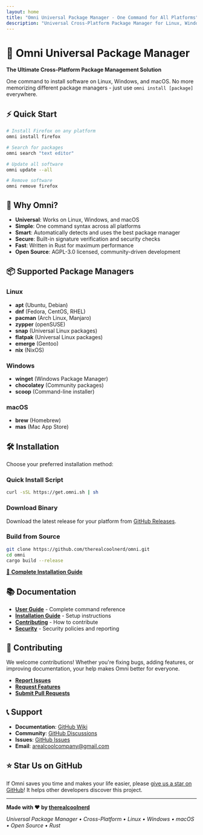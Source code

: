 ```yaml
---
layout: home
title: "Omni Universal Package Manager - One Command for All Platforms"
description: "Universal Cross-Platform Package Manager for Linux, Windows, and macOS. Install software with one command across all operating systems."
---
```


# 🌟 Omni Universal Package Manager

**The Ultimate Cross-Platform Package Management Solution**

One command to install software on Linux, Windows, and macOS. No more memorizing different package managers - just use `omni install [package]` everywhere.

## ⚡ Quick Start

```bash
# Install Firefox on any platform
omni install firefox

# Search for packages
omni search "text editor"

# Update all software
omni update --all

# Remove software
omni remove firefox
```

## 🚀 Why Omni?

- **Universal**: Works on Linux, Windows, and macOS
- **Simple**: One command syntax across all platforms  
- **Smart**: Automatically detects and uses the best package manager
- **Secure**: Built-in signature verification and security checks
- **Fast**: Written in Rust for maximum performance
- **Open Source**: AGPL-3.0 licensed, community-driven development

## 📦 Supported Package Managers

### Linux
- **apt** (Ubuntu, Debian)
- **dnf** (Fedora, CentOS, RHEL)
- **pacman** (Arch Linux, Manjaro)
- **zypper** (openSUSE)
- **snap** (Universal Linux packages)
- **flatpak** (Universal Linux packages)
- **emerge** (Gentoo)
- **nix** (NixOS)

### Windows
- **winget** (Windows Package Manager)
- **chocolatey** (Community packages)
- **scoop** (Command-line installer)

### macOS
- **brew** (Homebrew)
- **mas** (Mac App Store)

## 🛠️ Installation

Choose your preferred installation method:

### Quick Install Script
```bash
curl -sSL https://get.omni.sh | sh
```

### Download Binary
Download the latest release for your platform from [GitHub Releases](https://github.com/therealcoolnerd/omni/releases).

### Build from Source
```bash
git clone https://github.com/therealcoolnerd/omni.git
cd omni
cargo build --release
```

[📖 **Complete Installation Guide**](docs/installation-guide.md)

## 📚 Documentation

- **[User Guide](docs/user-guide.md)** - Complete command reference
- **[Installation Guide](docs/installation-guide.md)** - Setup instructions
- **[Contributing](CONTRIBUTING.md)** - How to contribute
- **[Security](SECURITY.md)** - Security policies and reporting

## 🤝 Contributing

We welcome contributions! Whether you're fixing bugs, adding features, or improving documentation, your help makes Omni better for everyone.

- **[Report Issues](https://github.com/therealcoolnerd/omni/issues)**
- **[Request Features](https://github.com/therealcoolnerd/omni/discussions)**
- **[Submit Pull Requests](https://github.com/therealcoolnerd/omni/pulls)**

## 📞 Support

- **Documentation**: [GitHub Wiki](https://github.com/therealcoolnerd/omni/wiki)
- **Community**: [GitHub Discussions](https://github.com/therealcoolnerd/omni/discussions)
- **Issues**: [GitHub Issues](https://github.com/therealcoolnerd/omni/issues)
- **Email**: arealcoolcompany@gmail.com

## ⭐ Star Us on GitHub

If Omni saves you time and makes your life easier, please [give us a star on GitHub](https://github.com/therealcoolnerd/omni)! It helps other developers discover this project.

---

**Made with ❤️ by [therealcoolnerd](https://github.com/therealcoolnerd)**

*Universal Package Manager • Cross-Platform • Linux • Windows • macOS • Open Source • Rust*